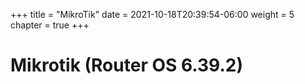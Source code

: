+++
title = "MikroTik"
date = 2021-10-18T20:39:54-06:00
weight = 5
chapter = true
+++

# Mikrotik (Router OS 6.39.2)
